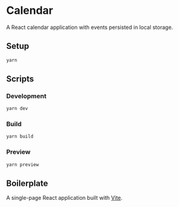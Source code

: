 # Calendar

A React calendar application with events persisted in local storage.

## Setup

```sh
yarn
```

## Scripts

### Development

```sh
yarn dev
```

### Build

```sh
yarn build
```

### Preview

```sh
yarn preview
```

## Boilerplate

A single-page React application built with [Vite](https://vitejs.dev/).
